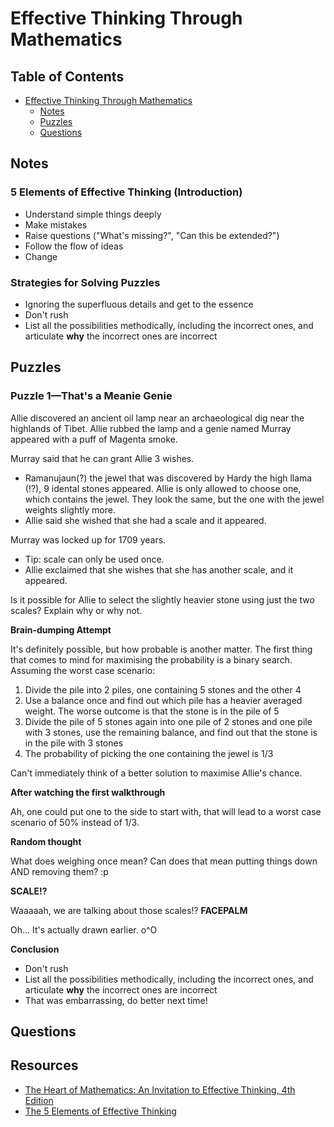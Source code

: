 # Effective Thinking Through Mathematics

## Table of Contents

* [Effective Thinking Through Mathematics](#html)
  * [Notes](#otes)
  * [Puzzles](#puzzles)
  * [Questions](#questions)

## Notes

### 5 Elements of Effective Thinking (Introduction)

* Understand simple things deeply
* Make mistakes
* Raise questions ("What's missing?", "Can this be extended?")
* Follow the flow of ideas
* Change

### Strategies for Solving Puzzles

* Ignoring the superfluous details and get to the essence
* Don't rush
* List all the possibilities methodically, including the incorrect ones, and articulate **why** the incorrect ones are incorrect

## Puzzles

### Puzzle 1—That's a Meanie Genie

Allie discovered an ancient oil lamp near an archaeological dig near the highlands of Tibet. Allie rubbed the lamp and a genie named Murray appeared with a puff of Magenta smoke.

Murray said that he can grant Allie 3 wishes.

* Ramanujaun(?) the jewel that was discovered by Hardy the high llama (!?), 9 idental stones appeared. Allie is only allowed to choose one, which contains the jewel. They look the same, but the one with the jewel weights slightly more.
* Allie said she wished that she had a scale and it appeared.

Murray was locked up for 1709 years.

* Tip: scale can only be used once.
* Allie exclaimed that she wishes that she has another scale, and it appeared.

Is it possible for Allie to select the slightly heavier stone using just the two scales? Explain why or why not.

**Brain-dumping Attempt**

It's definitely possible, but how probable is another matter. The first thing that comes to mind for maximising the probability is a binary search. Assuming the worst case scenario:

1. Divide the pile into 2 piles, one containing 5 stones and the other 4
2. Use a balance once and find out which pile has a heavier averaged weight. The worse outcome is that the stone is in the pile of 5
3. Divide the pile of 5 stones again into one pile of 2 stones and one pile with 3 stones, use the remaining balance, and find out that the stone is in the pile with 3 stones
4. The probability of picking the one containing the jewel is 1/3

Can't immediately think of a better solution to maximise Allie's chance.

**After watching the first walkthrough**

Ah, one could put one to the side to start with, that will lead to a worst case scenario of 50% instead of 1/3.

**Random thought**

What does weighing once mean? Can does that mean putting things down AND removing them? :p

**SCALE!?**

Waaaaah, we are talking about those scales!? **FACEPALM**

Oh... It's actually drawn earlier. o^O

**Conclusion**

* Don't rush
* List all the possibilities methodically, including the incorrect ones, and articulate **why** the incorrect ones are incorrect
* That was embarrassing, do better next time!

## Questions

## Resources

* [The Heart of Mathematics: An Invitation to Effective Thinking, 4th Edition](https://www.wiley.com/en-us/The+Heart+of+Mathematics%3A+An+Invitation+to+Effective+Thinking%2C+4th+Edition-p-9781118156599)
* [The 5 Elements of Effective Thinking](https://press.princeton.edu/titles/9810.html)
